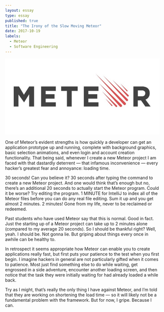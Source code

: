 ```yaml
---
layout: essay
type: essay
published: true
title: "The Irony of the Slow Moving Meteor"
date: 2017-10-19
labels:
  - Meteor
  - Software Engineering
---
```


<img class="ui fluid image" src="../images/meteor.jpg">

One of Meteor’s evident strengths is how quickly a developer can get an application prototype up and running, complete with background graphics, basic selection animations, and even login and account creation functionality. That being said, whenever I create a new Meteor project I am faced with that dastardly deterrent — that infamous inconvenience — every hacker’s greatest fear and annoyance: loading time.

30 seconds! Can you believe it? 30 seconds after typing the command to create a new Meteor project. And one would think that’s enough but no, there’s an additional 20 seconds to actually start the Meteor program. Could it be worse? Try editing the program. 1 MINUTE for IntelliJ to index all of the Meteor files before you can do any real file editing. Sum it up and you get almost 2 minutes. 2 minutes! Gone from my life, never to be reclaimed or redeemed.

Past students who have used Meteor say that this is normal. Good in fact. Just the starting up of a Meteor project can take up to 2 minutes alone (compared to my average 20 seconds). So I should be thankful right? Well, yeah. I should be. Not gonna lie. But griping about things every once in awhile can be healthy to.

In retrospect it seems appropriate how Meteor can enable you to create applications really fast, but first puts your patience to the test when you first begin. I imagine hackers in general are not particularly gifted when it comes to patience. Most just find something else to do while waiting, get engrossed in a side adventure, encounter another loading screen, and then notice that the task they were initially waiting for had already loaded a while back.

Try as I might, that’s really the only thing I have against Meteor, and I’m told that they are working on shortening the load time — so it will likely not be a fundamental problem with the framework. But for now, I gripe. Because I can. <i class="square icon"></i>

